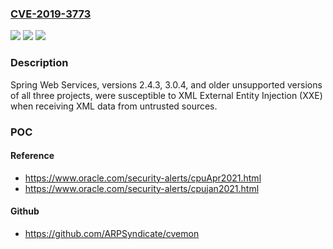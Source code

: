 ### [CVE-2019-3773](https://cve.mitre.org/cgi-bin/cvename.cgi?name=CVE-2019-3773)
![](https://img.shields.io/static/v1?label=Product&message=Spring%20Web%20Services&color=blue)
![](https://img.shields.io/static/v1?label=Version&message=3.0v3.0.4.RELEASE%20&color=brighgreen)
![](https://img.shields.io/static/v1?label=Vulnerability&message=CWE-611%3A%20XML%20External%20Entities%20(XXE)&color=brighgreen)

### Description

Spring Web Services, versions 2.4.3, 3.0.4, and older unsupported versions of all three projects, were susceptible to XML External Entity Injection (XXE) when receiving XML data from untrusted sources.

### POC

#### Reference
- https://www.oracle.com/security-alerts/cpuApr2021.html
- https://www.oracle.com/security-alerts/cpujan2021.html

#### Github
- https://github.com/ARPSyndicate/cvemon

